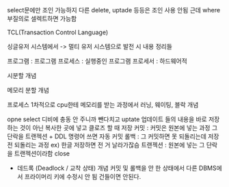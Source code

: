 select문에만 조인 가능하지
다른 delete, uptade 등등은 조인 사용 안됨 근데 where 부질의로 셀렉트하면 가능함

 TCL(Transaction Control Language)

 싱글유저 시스템에서 -> 멀티 유저 시스템으로 발전 시 내용 정리들

 프로그램 : 프로그램
 프로세스 : 실행중인 프로그램
 프로세서 : 하드웨어적

 시분할 개념 

 메모리 분할 개념

 프로세스 1차적으로 cpu한테 메모리를 받는 과정에서
 러닝, 웨이팅, 블락 개념

 
 opne
 select 디비에 충동 안 주니까 뺀다치고 
 uptate 업데이트 들의 내용을 바로 저장하는 것이 아닌 복사한 곳에 넣고 클로즈 할 때 저장
   커밋 : 커밋은 원본에 넣는 과정 그 단락을 트랜젝션 + DDL 명령어 쓰면 자동 커밋
   롤백 : 그 커밋하면 못 되돌리는데 저장 전 되돌리는 과정 ex) 한글 저장하면 전 거 날라가잖슴
   트랜젝션 :  원본에 넣는 그 단락을 트랜젝션이라함 
 close

+ 데드록 (Deadlock / 교착 상태) 개념
  커밋 및 롤백을 안 한 상태에서 다른 DBMS에서 프라이머리 키에 수정시 안 됨
  건들이면 안된다.
